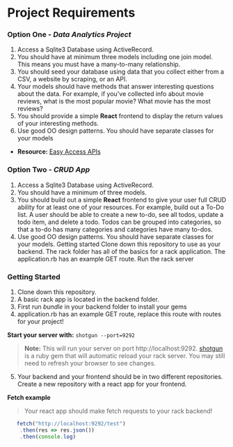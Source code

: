 # Project Requirements

### Option One - _Data Analytics Project_

1. Access a Sqlite3 Database using ActiveRecord.
2. You should have at minimum three models including one join model. This means you must have a many-to-many relationship.
3. You should seed your database using data that you collect either from a CSV, a website by scraping, or an API.
4. Your models should have methods that answer interesting questions about the data. For example, if you've collected info about movie reviews, what is the most popular movie? What movie has the most reviews?
5. You should provide a simple **React** frontend to display the return values of your interesting methods.
6. Use good OO design patterns. You should have separate classes for your models

- **Resource:** [Easy Access APIs](http://github.com/learn-co-curriculum/easy-access-apis)

### Option Two - _CRUD App_

1. Access a Sqlite3 Database using ActiveRecord.
2. You should have a minimum of three models.
3. You should build out a simple **React** frontend to give your user full CRUD ability for at least one of your resources. For example, build out a To-Do list. A user should be able to create a new to-do, see all todos, update a todo item, and delete a todo. Todos can be grouped into categories, so that a to-do has many categories and categories have many to-dos.
4. Use good OO design patterns. You should have separate classes for your models.
Getting started
Clone down this repository to use as your backend. The rack folder has all of the basics for a rack application.
The application.rb has an example GET route.
Run the rack server

### Getting Started

1. Clone down this repository.
2. A basic rack app is located in the backend folder.
3. First run _bundle_ in your backend folder to install your gems
4. application.rb has an example GET route, replace this route with routes for your project!

**Start your server with:**
` shotgun --port=9292 `

> **Note:** This will run your server on port http://localhost:9292.
> [shotgun](https://github.com/rtomayko/shotgun) is a ruby gem that will automatic reload your rack server. You may still need to refresh your browser to see changes.

5. Your backend and your frontend should be in two different repositories. Create a new repository with a react app for your frontend.

**Fetch example**
>  Your react app should make fetch requests to your rack backend!

```js
   fetch("http://localhost:9292/test")
    .then(res => res.json())
    .then(console.log)
```
